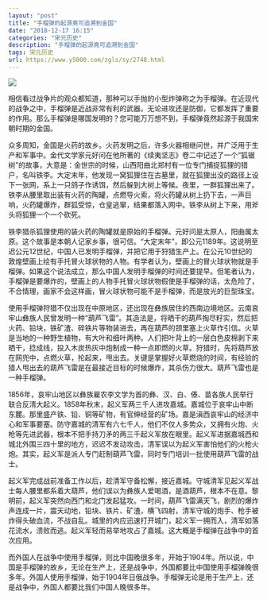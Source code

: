 ```yaml
---
layout: "post"
title: "手榴弹的起源竟可追溯到金国"
date: "2018-12-17 16:15"
categories: "宋元历史"
description: "手榴弹的起源竟可追溯到金国"
tags: 宋元历史
url: https://www.y5000.com/zgls/sy/2748.html
---
```






![](https://img.y5000.com/uploads/allimg/160610/4-160610222HN41.jpg)

相信看过战争片的观众都知道，那种可以手抛的小型炸弹称之为手榴弹。在近现代的战争之中，手榴弹是近战非常有利的武器。无论进攻还是防御，它都发挥了重要的作用。那么手榴弹是哪国发明的？您可能万万想不到，手榴弹竟然起源于我国宋朝时期的金国。

众多周知，金国是火药的故乡。火药发明之后，许多火器相继问世，并广泛用于生产和军事中。金代文学家元好问在他所著的《续夷坚志》卷二中记述了一个“狐锯树”的故事，大意是：金世宗的时候，山西阳曲北郑村有一位专门捕捉狐狸的猎户，名叫铁李。大定末年，他发现一窝狐狸住在古墓里，就在狐狸出没的路径上设下一张网，系上一只鸽子作诱饵，然后躲到大树上等候。夜里，一群狐狸出来了。铁李从腰里取出装有火药的陶罐，点燃导火索，将火药罐从树上扔下去，一声巨响，火药罐爆炸，群狐受惊，仓皇逃窜，结果都落入网中。铁李从树上下来，用斧头将狐狸一个一个砍死。

铁李猎杀狐狸使用的装火药的陶罐就是原始的手榴弹。元好问是太原人，阳曲属太原。这个故事是本朝人记家乡事，很可信。“大定末年”，即公元1189年。这说明至迟公元12世纪，中国人已发明手榴弹，并把它用于狩猎生产上。在公元10世纪的敦煌壁画上绘有手托冒火球状物的人物。有学者认为，壁画上的冒火球状物就是手榴弹。如果这个说法成立，那么中国人发明手榴弹的时间还要提早。但笔者认为，手榴弹是要爆炸的，壁画上的人物手托冒火球状物假使是手榴弹的话，太危险了，不合情理，画家不会这样画，冒火球状物可能不是手榴弹，而是放光的巨型珠宝。

使用手榴弹狩猎不仅出现在中原地区，还出现在彝族居住的西南边境地区。云南哀牢山彝族人民曾发明一种“葫芦飞雷”。其造法是，将晒干的葫芦掏尽籽实，然后把火药、铅块，铁矿渣、碎铁片等物装进去，再在葫芦的颈里塞上火草作引信。火草是当地的一种野生植物，有大叶和细叶两种。人们把叶背上的一层白色皮棉剥下来晒干，捻成线，投入木炭热灰中炮制成一种一点即燃的火草。狩猎时，先将葫芦放在网兜中，点燃火草，抡起来，甩出去。关键是掌握好火草燃烧的时间，有经验的猎人甩出去的葫芦飞雷是在最接近目标的时候爆炸，其杀伤力很大。葫芦飞雷也是一种手榴弹。

1856年，哀牢山地区以彝族雇农李文学为首的彝、汉、白、傣、苗各族人民举行联合反清大起义。1858年秋末，起义军两三千人进攻嘉城。嘉城位于哀牢山中断东麓。那里盛产铁、铅、铜等矿物，有官绅经营的矿场。嘉是滇西哀牢山的经济中心和军事要塞。防守嘉城的清军有六七千人，他们不仅人多势众，又拥有火炮、火枪等先进武器，根本不把手持刀矛的两三千起义军放在眼里。起义军进据嘉城西和城北外围三四十里的地方，迟迟不发动攻击，清军误以为起义军害怕他们的火枪火炮。其实，起义军是派人专门赶制葫芦飞雷，同时专门培训一批使用葫芦飞雷的战士。

起义军完成战前准备工作以后，趁清军守备松懈，接近嘉城。守城清军见起义军战士每人腰里都系着大葫芦，他们误以为彝族人爱喝酒，是酒葫芦，根本不在意。黎明前，起义军突然向西门和北门发起猛攻。一时间，葫芦飞雷满天飞，剧烈的爆炸声连成一片，震天动地，铅块、铁片、矿渣，横飞四射，清军守城的炮手、枪手被炸得头破血流，不战自乱。城里的内应迅速打开城门，起义军一拥而入，清军如落花流水，溃败而逃。起义军轻而易举地攻占了嘉城。这大概是手榴弹在战争中的首次应用。

而外国人在战争中使用手榴弹，则比中国晚很多年，开始于1904年。所以说，中国是手榴弹的故乡，无论在生产上，还是战争中，外国都要比中国使用手榴弹晚很多年。外国人使用手榴弹，始于1904年日俄战争。手榴弹无论是用于生产上，还是战争中，外国人都要比我们中国人晚很多年。
